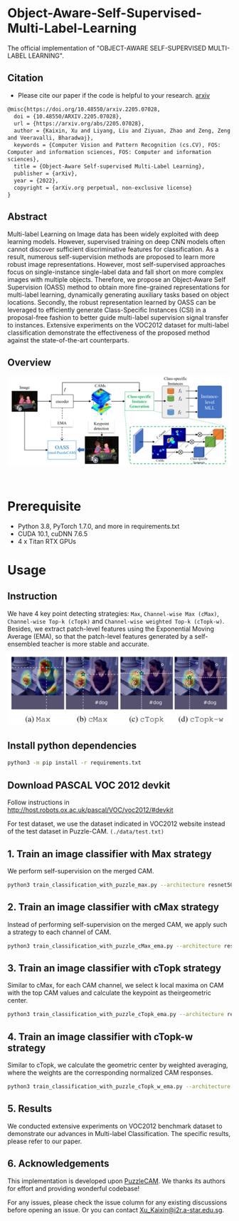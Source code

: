 # Object-Aware-Self-Supervised-Multi-Label-Learning
The official implementation of "OBJECT-AWARE SELF-SUPERVISED MULTI-LABEL LEARNING".

## Citation
- Please cite our paper if the code is helpful to your research. [arxiv](https://doi.org/10.48550/arXiv.2205.07028)
```
@misc{https://doi.org/10.48550/arxiv.2205.07028,
  doi = {10.48550/ARXIV.2205.07028},
  url = {https://arxiv.org/abs/2205.07028},
  author = {Kaixin, Xu and Liyang, Liu and Ziyuan, Zhao and Zeng, Zeng and Veeravalli, Bharadwaj},
  keywords = {Computer Vision and Pattern Recognition (cs.CV), FOS: Computer and information sciences, FOS: Computer and information sciences},
  title = {Object-Aware Self-supervised Multi-Label Learning},
  publisher = {arXiv},
  year = {2022},
  copyright = {arXiv.org perpetual, non-exclusive license}
}
```

## Abstract
Multi-label Learning on Image data has been widely exploited with deep learning models. However, supervised training on deep CNN models often cannot discover sufficient discriminative features for classification. As a result, numerous self-supervision methods are proposed to learn more robust image representations. However, most self-supervised approaches focus on single-instance single-label data and fall short on more complex images with multiple objects. Therefore, we propose an Object-Aware Self Supervision (OASS) method to obtain more fine-grained representations for multi-label learning, dynamically generating auxiliary tasks based on object locations. Secondly, the robust representation learned by OASS can be leveraged to efficiently generate Class-Specific Instances (CSI) in a proposal-free fashion to better guide multi-label supervision signal transfer to instances. Extensive experiments on the VOC2012 dataset for multi-label classification demonstrate the effectiveness of the proposed method against the state-of-the-art counterparts.

## Overview
![Overall architecture](./res/fig_1.PNG)

<br>

# Prerequisite
- Python 3.8, PyTorch 1.7.0, and more in requirements.txt
- CUDA 10.1, cuDNN 7.6.5
- 4 x Titan RTX GPUs

# Usage
## Instruction
We have 4 key point detecting strategies: ```Max```, ```Channel-wise Max (cMax)```, ```Channel-wise Top-k (cTopk)``` and ```Channel-wise weighted Top-k (cTopk-w)```. Besides, we extract patch-level features using the Exponential Moving Average (EMA), so that the patch-level features generated by a self-ensembled teacher is more stable and accurate.

![4 detecting strategies](./res/fig_2.PNG)

## Install python dependencies
```bash
python3 -m pip install -r requirements.txt
```

## Download PASCAL VOC 2012 devkit
Follow instructions in http://host.robots.ox.ac.uk/pascal/VOC/voc2012/#devkit

For test dataset, we use the dataset indicated in VOC2012 website instead of the test dataset in Puzzle-CAM.  ```(./data/test.txt)```

## 1. Train an image classifier with Max strategy
We perform self-supervision on the merged CAM.

```bash
python3 train_classification_with_puzzle_max.py --architecture resnet50 --alpha_schedule_re 0.05 --alpha_re 3.00 --alpha_p 0.5 --tag ResNet50_Max --data_dir $your_dir
```

## 2. Train an image classifier with cMax strategy
Instead of performing self-supervision on the merged CAM, we apply such a strategy to each channel of CAM.

```bash
python3 train_classification_with_puzzle_cMax_ema.py --architecture resnet50 --alpha_schedule_re 0.05 --alpha_re 3.00 --alpha_p 0.5 --tag ResNet50_cMax --data_dir $your_dir
```


## 3. Train an image classifier with cTopk strategy
Similar to cMax, for each CAM channel, we select k local maxima on CAM
with the top CAM values and calculate the keypoint as theirgeometric center.

```bash
python3 train_classification_with_puzzle_cTopk_ema.py --architecture resnet50 --alpha_schedule_re 0.05 --alpha_re 3.00 --alpha_p 0.5 --tag ResNet50_cTopk --data_dir $your_dir
```

## 4. Train an image classifier with cTopk-w strategy
Similar to cTopk, we calculate the geometric center by weighted averaging,
where the weights are the corresponding normalized CAM responses.

```bash
python3 train_classification_with_puzzle_cTopk_w_ema.py --architecture resnet50 --alpha_schedule_re 0.05 --alpha_re 3.00 --alpha_p 0.5 --tag ResNet50_cTopk_w --data_dir $your_dir
```

## 5. Results

We conducted extensive experiments on VOC2012 benchmark dataset to demonstrate our advances in Multi-label Classification. The specific results, please refer to our paper.


## 6. Acknowledgements
This implementation is developed upon [PuzzleCAM](https://github.com/OFRIN/PuzzleCAM). 
We thanks its authors for effort and providing wonderful codebase!

For any issues, please check the issue column for any existing discussions before opening an issue.
Or you can contact [Xu_Kaixin@i2r.a-star.edu.sg](Xu_Kaixin@i2r.a-star.edu.sg).

